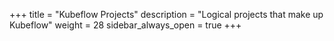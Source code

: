 +++
title = "Kubeflow Projects"
description = "Logical projects that make up Kubeflow"
weight = 28
sidebar_always_open = true
+++
